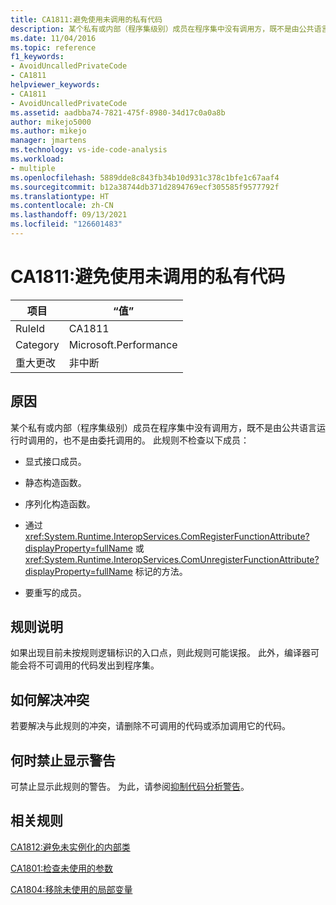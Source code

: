 ```yaml
---
title: CA1811:避免使用未调用的私有代码
description: 某个私有或内部（程序集级别）成员在程序集中没有调用方，既不是由公共语言运行时调用的，也不是由委托调用的。
ms.date: 11/04/2016
ms.topic: reference
f1_keywords:
- AvoidUncalledPrivateCode
- CA1811
helpviewer_keywords:
- CA1811
- AvoidUncalledPrivateCode
ms.assetid: aadbba74-7821-475f-8980-34d17c0a0a8b
author: mikejo5000
ms.author: mikejo
manager: jmartens
ms.technology: vs-ide-code-analysis
ms.workload:
- multiple
ms.openlocfilehash: 5889dde8c843fb34b10d931c378c1bfe1c67aaf4
ms.sourcegitcommit: b12a38744db371d2894769ecf305585f9577792f
ms.translationtype: HT
ms.contentlocale: zh-CN
ms.lasthandoff: 09/13/2021
ms.locfileid: "126601483"
---
```

# <a name="ca1811-avoid-uncalled-private-code"></a>CA1811:避免使用未调用的私有代码

|项目|“值”|
|-|-|
|RuleId|CA1811|
|Category|Microsoft.Performance|
|重大更改|非中断|

## <a name="cause"></a>原因
某个私有或内部（程序集级别）成员在程序集中没有调用方，既不是由公共语言运行时调用的，也不是由委托调用的。 此规则不检查以下成员：

- 显式接口成员。

- 静态构造函数。

- 序列化构造函数。

- 通过 <xref:System.Runtime.InteropServices.ComRegisterFunctionAttribute?displayProperty=fullName> 或 <xref:System.Runtime.InteropServices.ComUnregisterFunctionAttribute?displayProperty=fullName> 标记的方法。

- 要重写的成员。

## <a name="rule-description"></a>规则说明
如果出现目前未按规则逻辑标识的入口点，则此规则可能误报。 此外，编译器可能会将不可调用的代码发出到程序集。

## <a name="how-to-fix-violations"></a>如何解决冲突
若要解决与此规则的冲突，请删除不可调用的代码或添加调用它的代码。

## <a name="when-to-suppress-warnings"></a>何时禁止显示警告
可禁止显示此规则的警告。 为此，请参阅[抑制代码分析警告](../code-quality/in-source-suppression-overview.md)。

## <a name="related-rules"></a>相关规则
[CA1812:避免未实例化的内部类](/dotnet/fundamentals/code-analysis/quality-rules/ca1812)

[CA1801:检查未使用的参数](/dotnet/fundamentals/code-analysis/quality-rules/ca1801)

[CA1804:移除未使用的局部变量](../code-quality/ca1804.md)
